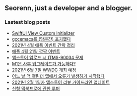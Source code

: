 ## Seorenn, just a developer and a blogger.

### Lastest blog posts

<!-- BLOG-POST-LIST:START -->
- [SwiftUI View Custom Initializer](https://seorenn.tistory.com/186)
- [gccemacs를 (당분간) 포기했다](https://seorenn.tistory.com/192)
- [2021년 4월 애플 이벤트 간략 정리](https://seorenn.tistory.com/191)
- [애플 4월 21일 깜짝 이벤트](https://seorenn.tistory.com/190)
- [앱스토어 업로드 시 ITMS-90034 문제](https://seorenn.tistory.com/189)
- [M1은 사후 업그레이드가 가능하다?](https://seorenn.tistory.com/188)
- [2021년 6월 7일 WWDC 개최 예정](https://seorenn.tistory.com/187)
- [어느 날 맥 캘린더 앱에서 오류가 발생하기 시작했다](https://seorenn.tistory.com/185)
- [2021년 2월 1일자 앱스토어 리뷰 가이드라인 업데이트](https://seorenn.tistory.com/184)
- [신형 맥북프로에 관한 루머](https://seorenn.tistory.com/183)
<!-- BLOG-POST-LIST:END -->

